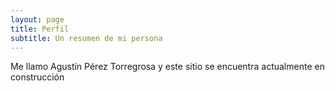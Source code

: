 ```yaml
---
layout: page
title: Perfil
subtitle: Un resumen de mi persona
---
```


Me llamo Agustín Pérez Torregrosa y este sitio se encuentra actualmente en construcción
